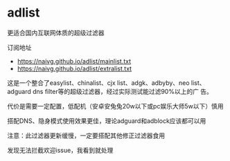 # adlist
更适合国内互联网体质的超级过滤器

订阅地址
* https://naivg.github.io/adlist/mainlist.txt
* https://naivg.github.io/adlist/extralist.txt

这是一个整合了easylist、chinalist、cjx list、adgk、adbyby、neo list、adguard dns filter等的超级过滤器，经过实际测试能过滤90%以上的广 告。

代价是需要一定配置，低配机（安卓安兔兔20w以下或pc娱乐大师5w以下）慎用

搭配DNS、隐身模式使用效果更佳，理论adguard和adblock应该都可以用

注意：此过滤器更新缓慢，一定要搭配其他修正过滤器食用

发现无法拦截欢迎issue，我看到就处理

